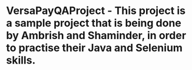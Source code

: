 # VersaPayQAProject - This project is a sample project that is being done by Ambrish and Shaminder, in order to practise their Java and Selenium skills.
